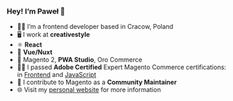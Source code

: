 ### Hey! I’m Paweł 👋

- 👨‍💻 I’m a frontend developer based in Cracow, Poland
- 🖥 I work at **creativestyle**
- ⚛️ **React**
- 🚀 **Vue/Nuxt**
- 🛒 Magento 2, **PWA Studio**, Oro Commerce
- 👨‍🎓 I passed **Adobe Certified** Expert Magento Commerce certifications: in [Frontend](https://www.credly.com/earner/earned/badge/9572504d-58e1-4a65-a700-89d311e596f9) and [JavaScript](https://www.credly.com/earner/earned/badge/3b816207-80fc-4898-add3-920d9cac9bb4)
- 🤝 I contribute to Magento as a **Community Maintainer**
- 🌐 Visit my [personal website](https://ptylek.com/) for more information
